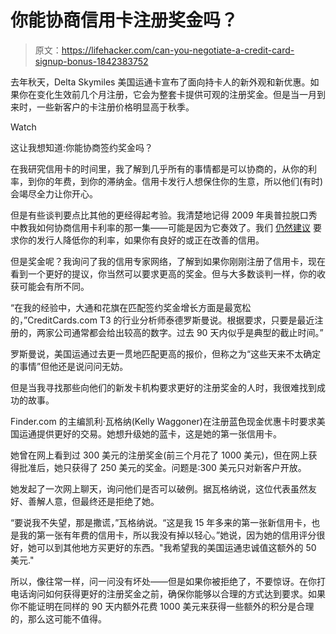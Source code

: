 # 你能协商信用卡注册奖金吗？

> 原文：<https://lifehacker.com/can-you-negotiate-a-credit-card-signup-bonus-1842383752>

去年秋天，Delta Skymiles 美国运通卡宣布了面向持卡人的新外观和新优惠。如果你在变化生效前几个月注册，它会为整套卡提供可观的注册奖金。但是当一月到来时，一些新客户的卡注册价格明显高于秋季。

Watch

这让我想知道:你能协商签约奖金吗？

在我研究信用卡的时间里，我了解到几乎所有的事情都是可以协商的，从你的利率，到你的年费，到你的滞纳金。信用卡发行人想保住你的生意，所以他们(有时)会竭尽全力让你开心。

但是有些谈判要点比其他的更经得起考验。我清楚地记得 2009 年奥普拉脱口秀 中教我如何协商信用卡利率的那一集——可能是因为它奏效了。我们 [仍然建议](https://lifehacker.com/negotiate-a-lower-credit-card-apr-with-this-script-1690542594) 要求你的发行人降低你的利率，如果你有良好的或正在改善的信用。

但是奖金呢？我询问了我的信用专家网络，了解到如果你刚刚注册了信用卡，现在看到一个更好的提议，你当然可以要求更高的奖金。但与大多数谈判一样，你的收获可能会有所不同。

“在我的经验中，大通和花旗在匹配签约奖金增长方面是最宽松的，”CreditCards.com T3 的行业分析师泰德罗斯曼说。根据要求，只要是最近注册的，两家公司通常都会给出较高的数字。过去 90 天内似乎是典型的截止时间。”

罗斯曼说，美国运通过去更一贯地匹配更高的报价，但称之为“这些天来不太确定的事情”但他还是说问问无妨。

但是当我寻找那些向他们的新发卡机构要求更好的注册奖金的人时，我很难找到成功的故事。

Finder.com 的主编凯利·瓦格纳(Kelly Waggoner)在注册蓝色现金优惠卡时要求美国运通提供更好的交易。她想升级她的蓝卡，这是她的第一张信用卡。

她曾在网上看到过 300 美元的注册奖金(前三个月花了 1000 美元)，但在网上获得批准后，她只获得了 250 美元的奖金。问题是:300 美元只对新客户开放。

她发起了一次网上聊天，询问他们是否可以破例。据瓦格纳说，这位代表虽然友好、善解人意，但最终还是拒绝了她。

“要说我不失望，那是撒谎，”瓦格纳说。“这是我 15 年多来的第一张新信用卡，也是我的第一张有年费的信用卡，所以我没有掉以轻心。”她说，因为她的信用评分很好，她可以到其他地方买更好的东西。"我希望我的美国运通忠诚值这额外的 50 美元."

所以，像往常一样，问一问没有坏处——但是如果你被拒绝了，不要惊讶。在你打电话询问如何获得更好的注册奖金之前，确保你能够以合理的方式达到要求。如果你不能证明在同样的 90 天内额外花费 1000 美元来获得一些额外的积分是合理的，那么这可能不值得。